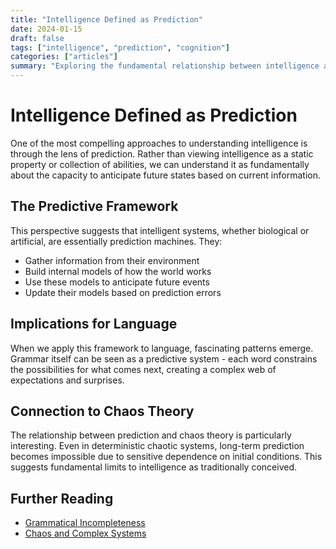 ```yaml
---
title: "Intelligence Defined as Prediction"
date: 2024-01-15
draft: false
tags: ["intelligence", "prediction", "cognition"]
categories: ["articles"]
summary: "Exploring the fundamental relationship between intelligence and predictive capability in complex systems."
---
```


# Intelligence Defined as Prediction

One of the most compelling approaches to understanding intelligence is through the lens of prediction. Rather than viewing intelligence as a static property or collection of abilities, we can understand it as fundamentally about the capacity to anticipate future states based on current information.

## The Predictive Framework

This perspective suggests that intelligent systems, whether biological or artificial, are essentially prediction machines. They:

- Gather information from their environment
- Build internal models of how the world works
- Use these models to anticipate future events
- Update their models based on prediction errors

## Implications for Language

When we apply this framework to language, fascinating patterns emerge. Grammar itself can be seen as a predictive system - each word constrains the possibilities for what comes next, creating a complex web of expectations and surprises.

## Connection to Chaos Theory

The relationship between prediction and chaos theory is particularly interesting. Even in deterministic chaotic systems, long-term prediction becomes impossible due to sensitive dependence on initial conditions. This suggests fundamental limits to intelligence as traditionally conceived.

## Further Reading

- [Grammatical Incompleteness](/post/grammatical-incompleteness/)
- [Chaos and Complex Systems](/videos/)